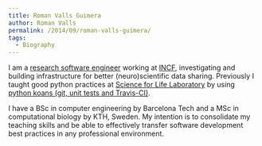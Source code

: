 ```yaml
---
title: Roman Valls Guimera
author: Roman Valls
permalink: /2014/09/roman-valls-guimera/
tags:
  - Biography
---
```

I am a [research software engineer][1] working at [INCF][2], investigating and building infrastructure for better (neuro)scientific data sharing. Previously I taught good python practices at [Science for Life Laboratory][3] by using [python koans (git, unit tests and Travis-CI)][4].

I have a BSc in computer engineering by Barcelona Tech and a MSc in computational biology by KTH, Sweden. My intention is to consolidate my teaching skills and be able to effectively transfer software development best practices in any professional environment.

 [1]: http://www.rse.ac.uk/who.html
 [2]: http://incf.org "International Neuroinformatics Coordinating Facility"
 [3]: http://www.scilifelab.se/
 [4]: http://blogs.nopcode.org/brainstorm/2013/03/04/automated-python-education-via-unit-testing-and-travis-ci/
